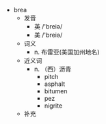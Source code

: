 - brea
  - 发音
    - 英 /'breiə/
    - 美 /'breiə/
  - 词义
    - n. 布雷亚(美国加州地名)
  - 近义词
    - n. （西）沥青
      - pitch
      - asphalt
      - bitumen
      - pez
      - nigrite
  - 补充